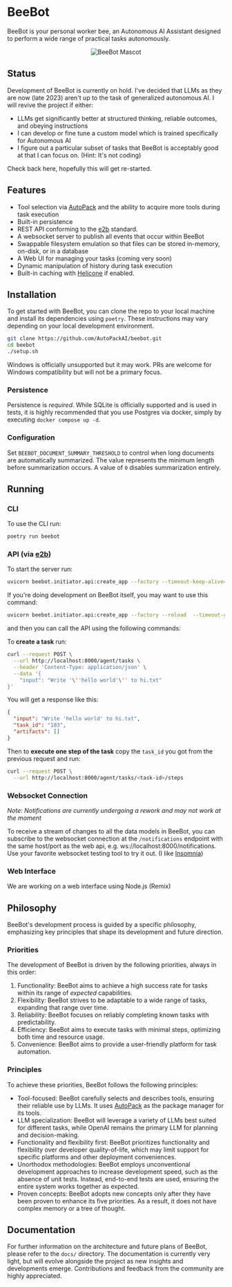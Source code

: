 # BeeBot

BeeBot is your personal worker bee, an Autonomous AI Assistant designed to perform a wide range of practical tasks
autonomously.

<p align="center">
<img src="https://eriklp.com/mascot.png" alt="BeeBot Mascot"  align="center" />
</p>

## Status

Development of BeeBot is currently on hold. I've decided that LLMs as they are now (late 2023) aren't up to the task of generalized autonomous AI. I will revive the project if either:

- LLMs get significantly better at structured thinking, reliable outcomes, and obeying instructions
- I can develop or fine tune a custom model which is trained specifically for Autonomous AI
- I figure out a particular subset of tasks that BeeBot is acceptably good at that I can focus on. (Hint: It's not coding)

Check back here, hopefully this will get re-started.

## Features

- Tool selection via [AutoPack](https://autopack.ai) and the ability to acquire more tools during task execution
- Built-in persistence
- REST API conforming to the [e2b](https://www.e2b.dev/) standard.
- A websocket server to publish all events that occur within BeeBot
- Swappable filesystem emulation so that files can be stored in-memory, on-disk, or in a database
- A Web UI for managing your tasks (coming very soon)
- Dynamic manipulation of history during task execution
- Built-in caching with [Helicone](https://www.helicone.ai/) if enabled.

## Installation

To get started with BeeBot, you can clone the repo to your local machine and install its dependencies using `poetry`.
These instructions may vary depending on your local development environment.

```bash
git clone https://github.com/AutoPackAI/beebot.git
cd beebot
./setup.sh
```

Windows is officially unsupported but it may work. PRs are welcome for Windows compatibility but will not be a primary
focus.

### Persistence

Persistence is _required_. While SQLite is officially supported and is used in tests, it is highly recommended that
you use Postgres via docker, simply by executing `docker compose up -d`.

### Configuration

Set `BEEBOT_DOCUMENT_SUMMARY_THRESHOLD` to control when long documents are automatically summarized. The value
represents the minimum length before summarization occurs. A value of `0` disables summarization entirely.

## Running

### CLI

To use the CLI run:

```bash
poetry run beebot
```

### API (via [e2b](https://www.e2b.dev/))

To start the server run:

```bash
uvicorn beebot.initiator.api:create_app --factory --timeout-keep-alive=300
```

If you're doing development on BeeBot itself, you may want to use this command:

```bash
uvicorn beebot.initiator.api:create_app --factory --reload  --timeout-graceful-shutdown=3 --timeout-keep-alive=300
```

and then you can call the API using the following commands:

To **create a task** run:

```bash
curl --request POST \
  --url http://localhost:8000/agent/tasks \
  --header 'Content-Type: application/json' \
  --data '{
	"input": "Write '\''hello world'\'' to hi.txt"
}'
```

You will get a response like this:

```json
{
  "input": "Write 'hello world' to hi.txt",
  "task_id": "103",
  "artifacts": []
}
```

Then to **execute one step of the task** copy the `task_id` you got from the previous request and run:

```bash
curl --request POST \
  --url http://localhost:8000/agent/tasks/<task-id>/steps
```

### Websocket Connection

_Note: Notifications are currently undergoing a rework and may not work at the moment_

To receive a stream of changes to all the data models in BeeBot, you can subscribe to the websocket connection at
the `/notifications` endpoint with the same host/port as the web api, e.g. ws://localhost:8000/notifications. Use your
favorite websocket testing tool to try it out. (I like [Insomnia](https://insomnia.rest/))

### Web Interface

We are working on a web interface using Node.js (Remix)

## Philosophy

BeeBot's development process is guided by a specific philosophy, emphasizing key principles that shape its development
and future direction.

### Priorities

The development of BeeBot is driven by the following priorities, always in this order:

1. Functionality: BeeBot aims to achieve a high success rate for tasks within its range of _expected_ capabilities.
2. Flexibility: BeeBot strives to be adaptable to a wide range of tasks, expanding that range over time.
3. Reliability: BeeBot focuses on reliably completing known tasks with predictability.
4. Efficiency: BeeBot aims to execute tasks with minimal steps, optimizing both time and resource usage.
5. Convenience: BeeBot aims to provide a user-friendly platform for task automation.

### Principles

To achieve these priorities, BeeBot follows the following principles:

- Tool-focused: BeeBot carefully selects and describes tools, ensuring their reliable use by LLMs. It
  uses [AutoPack](https://autopack.ai) as the package manager for its tools.
- LLM specialization: BeeBot will leverage a variety of LLMs best suited for different tasks, while OpenAI remains the
  primary LLM for planning and decision-making.
- Functionality and flexibility first: BeeBot prioritizes functionality and flexibility over developer quality-of-life,
  which may limit support for specific platforms and other deployment conveniences.
- Unorthodox methodologies: BeeBot employs unconventional development approaches to increase development speed, such as
  the absence of unit tests. Instead, end-to-end tests are used, ensuring the entire system works together as expected.
- Proven concepts: BeeBot adopts new concepts only after they have been proven to enhance its five priorities.
  As a result, it does not have complex memory or a tree of thought.

## Documentation

For further information on the architecture and future plans of BeeBot, please refer to the `docs/` directory. The
documentation is currently very light, but will evolve alongside the project as new insights and developments emerge.
Contributions and feedback from the community are highly appreciated.
